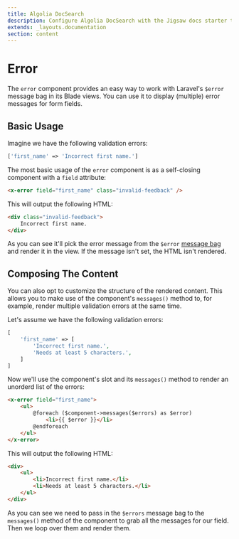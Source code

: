 ```yaml
---
title: Algolia DocSearch
description: Configure Algolia DocSearch with the Jigsaw docs starter template
extends: _layouts.documentation
section: content
---
```


# Error

The `error` component provides an easy way to work with Laravel's `$error` message bag in its Blade views. You can use it to display (multiple) error messages for form fields.


## Basic Usage

Imagine we have the following validation errors:

```php
['first_name' => 'Incorrect first name.']
```

The most basic usage of the `error` component is as a self-closing component with a `field` attribute:

```html
<x-error field="first_name" class="invalid-feedback" />
```

This will output the following HTML:

```html
<div class="invalid-feedback">
    Incorrect first name.
</div>
```

As you can see it'll pick the error message from the `$error` [message bag](https://laravel.com/docs/validation) and render it in the view. If the message isn't set, the HTML isn't rendered.

## Composing The Content

You can also opt to customize the structure of the rendered content. This allows you to make use of the component's `messages()` method to, for example, render multiple validation errors at the same time.

Let's assume we have the following validation errors:

```php
[
    'first_name' => [
        'Incorrect first name.',
        'Needs at least 5 characters.',
    ]
]
```

Now we'll use the component's slot and its `messages()` method to render an unorderd list of the errors:

```html
<x-error field="first_name">
    <ul>
        @foreach ($component->messages($errors) as $error)
            <li>{{ $error }}</li>
        @endforeach
    </ul>
</x-error>
```

This will output the following HTML:

```html
<div>
    <ul>
        <li>Incorrect first name.</li>
        <li>Needs at least 5 characters.</li>
    </ul>
</div>
```

As you can see we need to pass in the `$errors` message bag to the `messages()` method of the component to grab all the messages for our field. Then we loop over them and render them.
